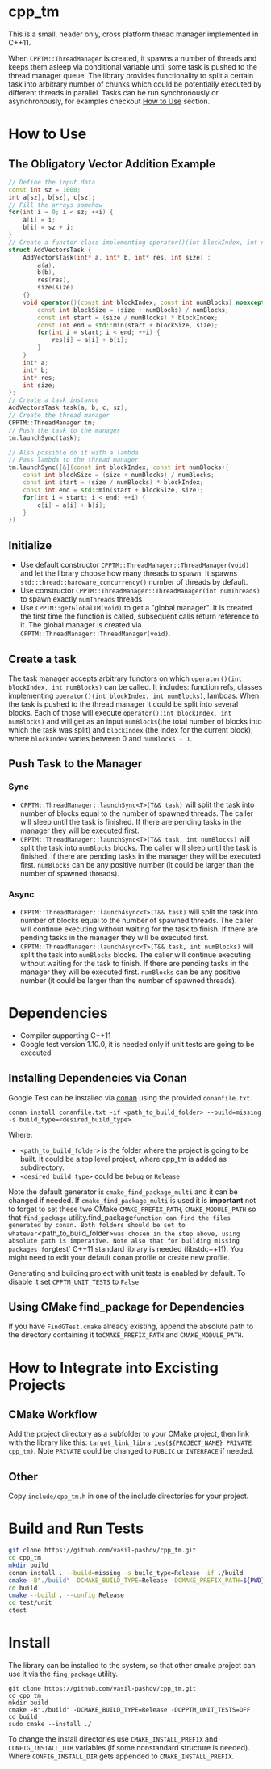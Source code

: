 # cpp_tm
This is a small, header only, cross platform thread manager implemented in C++11. 

When `CPPTM::ThreadManager` is created, it spawns a number of threads and keeps them asleep via conditional variable until some task is pushed to the thread manager queue.
The library provides functionality to split a certain task into arbitrary number of chunks which could be potentially executed by different threads in parallel.
Tasks can be run synchronously or asynchronously, for examples checkout [How to Use](#How-to-Use) section.

# How to Use
## The Obligatory Vector Addition Example
```cpp
// Define the input data
const int sz = 1000;
int a[sz], b[sz], c[sz];
// Fill the arrays somehow
for(int i = 0; i < sz; ++i) {
	a[i] = i;
	b[i] = sz + i;
}
// Create a functor class implementing operator()(int blockIndex, int numBlocks)
struct AddVectorsTask {
	AddVectorsTask(int* a, int* b, int* res, int size) : 
		a(a),
		b(b),
		res(res),
		size(size)
	{}
	void operator()(const int blockIndex, const int numBlocks) noexcept {
		const int blockSize = (size + numBlocks) / numBlocks;
		const int start = (size / numBlocks) * blockIndex;
		const int end = std::min(start + blockSize, size);
		for(int i = start; i < end; ++i) {
			res[i] = a[i] + b[i];
		}
	}
	int* a;
	int* b;
	int* res;
	int size;
};
// Create a task instance
AddVectorsTask task(a, b, c, sz);
// Create the thread manager
CPPTM::ThreadManager tm;
// Push the task to the manager
tm.launchSync(task);

// Also possible do it with a lambda
// Pass lambda to the thread manager
tm.launchSync([&](const int blockIndex, const int numBlocks){
	const int blockSize = (size + numBlocks) / numBlocks;
	const int start = (size / numBlocks) * blockIndex;
	const int end = std::min(start + blockSize, size);
	for(int i = start; i < end; ++i) {
		c[i] = a[i] + b[i];
	}
})
```
## Initialize
* Use default constructor `CPPTM::ThreadManager::ThreadManager(void)` and let the library choose how many threads to spawn.
  It spawns `std::thread::hardware_concurrency()` number of threads by default.
* Use constructor `CPPTM::ThreadManager::ThreadManager(int numThreads)` to spawn exactly `numThreads` threads
* Use `CPPTM::getGlobalTM(void)` to get a "global manager". It is created the first time the function is called, subsequent calls return reference to it.
  The global manager is created via `CPPTM::ThreadManager::ThreadManager(void)`.

## Create a task
The task manager accepts arbitrary functors on which `operator()(int blockIndex, int numBlocks)` can be called. It includes: function refs, classes implementing `operator()(int blockIndex, int numBlocks)`, lambdas. When the task is pushed to the thread manager it could be split into several blocks. Each of those will execute `operator()(int blockIndex, int numBlocks)` and will get as an input `numBlocks`(the total number of blocks into which the task was split) and `blockIndex` (the index for the current block), where `blockIndex` varies between 0 and `numBlocks - 1`.

## Push Task to the Manager
### Sync
* `CPPTM::ThreadManager::launchSync<T>(T&& task)` will split the task into number of blocks equal to the number of spawned threads. The caller
will sleep until the task is finished. If there are pending tasks in the manager they will be executed first.
* `CPPTM::ThreadManager::launchSync<T>(T&& task, int numBlocks)` will split the task into `numBlocks` blocks.
The caller will sleep until the task is finished. If there are pending tasks in the manager they will be executed first.
`numBlocks` can be any positive number (it could be larger than the number of spawned threads).
### Async
* `CPPTM::ThreadManager::launchAsync<T>(T&& task)` will split the task into number of blocks equal to the number of spawned threads.
The caller will continue executing without waiting for the task to finish. If there are pending tasks in the manager they will be executed first.
* `CPPTM::ThreadManager::launchAsync<T>(T&& task, int numBlocks)` will split the task into `numBlocks` blocks.
The caller will continue executing without waiting for the task to finish. If there are pending tasks in the manager they will be executed first.
`numBlocks` can be any positive number (it could be larger than the number of spawned threads).

# Dependencies
* Compiler supporting C++11
* Google test version 1.10.0, it is needed only if unit tests are going to be executed

## Installing Dependencies via Conan
Google Test can be installed via [conan](https://conan.io/) using the provided `conanfile.txt`.
```
conan install conanfile.txt -if <path_to_build_folder> --build=missing -s build_type=<desired_build_type>
```
Where:
* `<path_to_build_folder>` is the folder where the project is going to be built. It could be a top level project, where cpp_tm is added as subdirectory.
* `<desired_build_type>` could be `Debug` or `Release`

Note the default generator is `cmake_find_package_multi` and it can be changed if needed. If `cmake_find_package_multi` is used it is **important** not to forget to
set these two CMake `CMAKE_PREFIX_PATH`, `CMAKE_MODULE_PATH` so that `find_package` utility.find_package` function can find the files generated by conan. Both folders should be set
to whatever `<path_to_build_folder>` was chosen in the step above, using absolute path is imperative. Note also that for building missing packages for `gtest` C++11 standard library is needed (libstdc++11).
You might need to edit your default conan profile or create new profile.

Generating and building project with unit tests is enabled by default. To disable it set `CPPTM_UNIT_TESTS` to `False`

## Using CMake find_package for Dependencies
If you have `FindGTest.cmake` already existing, append the absolute path to the directory containing it to`CMAKE_PREFIX_PATH` and `CMAKE_MODULE_PATH`.

# How to Integrate into Excisting Projects
## CMake Workflow
Add the project directory as a subfolder to your CMake project, then link with the library like this: `target_link_libraries(${PROJECT_NAME} PRIVATE cpp_tm)`.
Note `PRIVATE` could be changed to `PUBLIC` or `INTERFACE` if needed.
## Other
Copy `include/cpp_tm.h` in one of the include directories for your project.

# Build and Run Tests
```sh
git clone https://github.com/vasil-pashov/cpp_tm.git
cd cpp_tm
mkdir build
conan install . --build=missing -s build_type=Release -if ./build
cmake -B"./build" -DCMAKE_BUILD_TYPE=Release -DCMAKE_PREFIX_PATH=${PWD}/build -DCMAKE_MODULE_PATH=${PWD}/build
cd build
cmake --build . --config Release
cd test/unit
ctest
```

# Install
The library can be installed to the system, so that other cmake project can use it via the `fing_package` utility.
```
git clone https://github.com/vasil-pashov/cpp_tm.git
cd cpp_tm
mkdir build
cmake -B"./build" -DCMAKE_BUILD_TYPE=Release -DCPPTM_UNIT_TESTS=OFF
cd build
sudo cmake --install ./
```
To change the install directories use `CMAKE_INSTALL_PREFIX` and `CONFIG_INSTALL_DIR` variables (if some nonstandard structure is needed). Where `CONFIG_INSTALL_DIR` gets appended to `CMAKE_INSTALL_PREFIX`.
